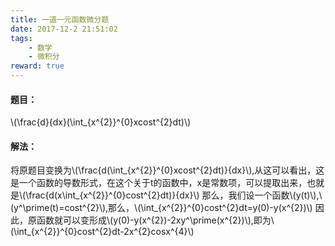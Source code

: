 ```yaml
---
title: 一道一元函数微分题
date: 2017-12-2 21:51:02
tags: 
    - 数学
    - 微积分
reward: true
---
```

#### 题目：
\\(\\frac{d}{dx}(\\int\_{x^{2}}^{0}xcost^{2}dt)\\)
<!-- more -->
#### 解法：
将原题目变换为\\(\\frac{d(\\int\_{x^{2}}^{0}xcost^{2}dt)}{dx}\\),从这可以看出，这是一个函数的导数形式，在这个关于t的函数中，x是常数项，可以提取出来，也就是\\(\\frac{d(x\\int\_{x^{2}}^{0}cost^{2}dt)}{dx}\\)
那么，我们设一个函数\\(y(t)\\),\\(y^\\prime(t)=cost^{2}\\),那么，\\(\\int\_{x^{2}}^{0}cost^{2}dt=y(0)-y(x^{2})\\)
因此，原函数就可以变形成\\(y(0)-y(x^{2})-2xy^\\prime(x^{2})\\),即为\\(\\int\_{x^{2}}^{0}cost^{2}dt-2x^{2}cosx^{4}\\)